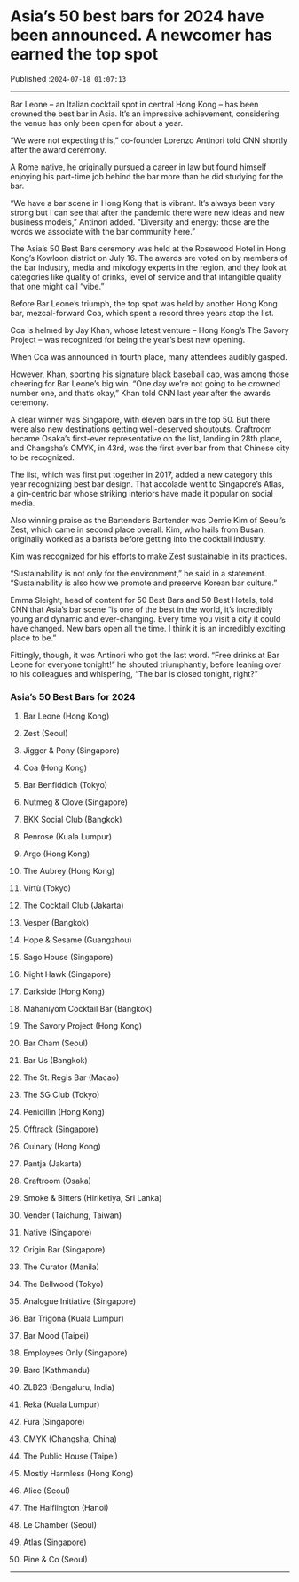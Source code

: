# Asia’s 50 best bars for 2024 have been announced. A newcomer has earned the top spot

Published :`2024-07-18 01:07:13`

---

Bar Leone – an Italian cocktail spot in central Hong Kong – has been crowned the best bar in Asia. It’s an impressive achievement, considering the venue has only been open for about a year.

“We were not expecting this,” co-founder Lorenzo Antinori told CNN shortly after the award ceremony.

A Rome native, he originally pursued a career in law but found himself enjoying his part-time job behind the bar more than he did studying for the bar.

“We have a bar scene in Hong Kong that is vibrant. It’s always been very strong but I can see that after the pandemic there were new ideas and new business models,” Antinori added. “Diversity and energy: those are the words we associate with the bar community here.”

The Asia’s 50 Best Bars ceremony was held at the Rosewood Hotel in Hong Kong’s Kowloon district on July 16. The awards are voted on by members of the bar industry, media and mixology experts in the region, and they look at categories like quality of drinks, level of service and that intangible quality that one might call “vibe.”

Before Bar Leone’s triumph, the top spot was held by another Hong Kong bar, mezcal-forward Coa, which spent a record three years atop the list.

Coa is helmed by Jay Khan, whose latest venture – Hong Kong’s The Savory Project – was recognized for being the year’s best new opening.

When Coa was announced in fourth place, many attendees audibly gasped.

However, Khan, sporting his signature black baseball cap, was among those cheering for Bar Leone’s big win. “One day we’re not going to be crowned number one, and that’s okay,” Khan told CNN last year after the awards ceremony.

A clear winner was Singapore, with eleven bars in the top 50. But there were also new destinations getting well-deserved shoutouts. Craftroom became Osaka’s first-ever representative on the list, landing in 28th place, and Changsha’s CMYK, in 43rd, was the first ever bar from that Chinese city to be recognized.

The list, which was first put together in 2017, added a new category this year recognizing  best bar design. That accolade went to Singapore’s Atlas, a gin-centric bar whose striking interiors have made it popular on social media.

Also winning praise as the Bartender’s Bartender was Demie Kim of Seoul’s Zest, which came in second place overall. Kim, who hails from Busan, originally worked as a barista before getting into the cocktail industry.

Kim was recognized for his efforts to make Zest sustainable in its practices.

“Sustainability is not only for the environment,” he said in a statement. “Sustainability is also how we promote and preserve Korean bar culture.”

Emma Sleight, head of content for 50 Best Bars and 50 Best Hotels, told CNN that Asia’s bar scene “is one of the best in the world, it’s incredibly young and dynamic and ever-changing. Every time you visit a city it could have changed. New bars open all the time. I think it is an incredibly exciting place to be.”

Fittingly, though, it was Antinori who got the last word. “Free drinks at Bar Leone for everyone tonight!” he shouted triumphantly, before leaning over to his colleagues and whispering, “The bar is closed tonight, right?”

### Asia’s 50 Best Bars for 2024

1. Bar Leone (Hong Kong)

2. Zest (Seoul)

3. Jigger & Pony (Singapore)

4. Coa (Hong Kong)

5. Bar Benfiddich (Tokyo)

6. Nutmeg & Clove (Singapore)

7. BKK Social Club (Bangkok)

8. Penrose (Kuala Lumpur)

9. Argo (Hong Kong)

10. The Aubrey (Hong Kong)

11. Virtù (Tokyo)

12. The Cocktail Club (Jakarta)

13. Vesper (Bangkok)

14. Hope & Sesame (Guangzhou)

15. Sago House (Singapore)

16. Night Hawk (Singapore)

17. Darkside (Hong Kong)

18. Mahaniyom Cocktail Bar (Bangkok)

19. The Savory Project (Hong Kong)

20. Bar Cham (Seoul)

21. Bar Us (Bangkok)

22. The St. Regis Bar (Macao)

23. The SG Club (Tokyo)

24. Penicillin (Hong Kong)

25. Offtrack (Singapore)

26. Quinary (Hong Kong)

27. Pantja (Jakarta)

28. Craftroom (Osaka)

29. Smoke & Bitters (Hiriketiya, Sri Lanka)

30. Vender (Taichung, Taiwan)

31. Native (Singapore)

32. Origin Bar (Singapore)

33. The Curator (Manila)

34. The Bellwood (Tokyo)

35. Analogue Initiative (Singapore)

36. Bar Trigona (Kuala Lumpur)

37. Bar Mood (Taipei)

38. Employees Only (Singapore)

39. Barc (Kathmandu)

40. ZLB23 (Bengaluru, India)

41. Reka (Kuala Lumpur)

42. Fura (Singapore)

43. CMYK (Changsha, China)

44. The Public House (Taipei)

45. Mostly Harmless (Hong Kong)

46. Alice (Seoul)

47. The Halflington (Hanoi)

48. Le Chamber (Seoul)

49. Atlas (Singapore)

50. Pine & Co (Seoul)

---


